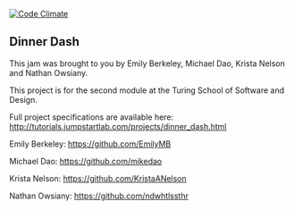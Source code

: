 [![Code Climate](https://codeclimate.com/github/mikedao/dinner_dash/badges/gpa.svg)](https://codeclimate.com/github/mikedao/dinner_dash)


## Dinner Dash

This jam was brought to you by Emily Berkeley, Michael Dao, Krista Nelson and
Nathan Owsiany.

This project is for the second module at the Turing School of Software and
Design.

Full project specifications are available here:
http://tutorials.jumpstartlab.com/projects/dinner_dash.html

Emily Berkeley: https://github.com/EmilyMB

Michael Dao: https://github.com/mikedao

Krista Nelson: https://github.com/KristaANelson

Nathan Owsiany: https://github.com/ndwhtlssthr
